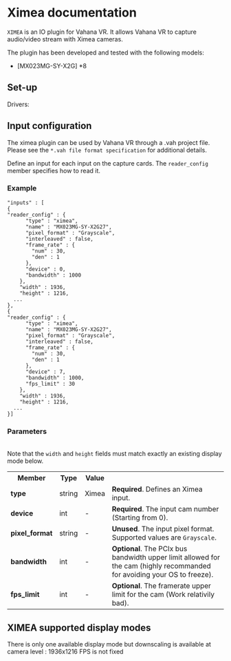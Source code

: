 # Ximea documentation

`XIMEA` is an IO plugin for Vahana VR. It allows Vahana VR to capture audio/video
stream with Ximea cameras.

The plugin has been developed and tested with the following models:
 * [MX023MG-SY-X2G] *8


## Set-up
Drivers:



## Input configuration
The ximea plugin can be used by Vahana VR through a .vah project file. Please see
the `*.vah file format specification` for additional details.

Define an input for each input on the capture cards. The `reader_config` member specifies how to read
it.

### Example

    "inputs" : [
    {
    "reader_config" : {
          "type" : "ximea",
          "name" : "MX023MG-SY-X2G27",
          "pixel_format" : "Grayscale",
          "interleaved" : false,
          "frame_rate" : {
            "num" : 30,
            "den" : 1
          },
          "device" : 0,
          "bandwidth" : 1000
        },
        "width" : 1936,
        "height" : 1216,
      ...
    },
    {
    "reader_config" : {
          "type" : "ximea",
          "name" : "MX023MG-SY-X2G27",
          "pixel_format" : "Grayscale",
          "interleaved" : false,
          "frame_rate" : {
            "num" : 30,
            "den" : 1
          },
          "device" : 7,
          "bandwidth" : 1000,
          "fps_limit" : 30
        },
        "width" : 1936,
        "height" : 1216,
      ...
    }]

### Parameters
<table>
<tr><th>Member</th><th>Type</th><th>Value</th><th colspan="2"></th></tr>
<tr><td><strong>type</strong></td><td>string</td><td>Ximea</td><td colspan="2"><strong>Required</strong>. Defines an Ximea input.</td></tr>
<br /> Note that the <code>width</code> and <code>height</code> fields must match exactly an existing display mode below.</td></tr>
<tr><td><strong>device</strong></td><td>int</td><td>-</td><td><strong>Required</strong>. The input cam number (Starting from 0).</td></tr>
<tr><td> <strong>pixel_format</strong></td><td>string</td><td>-</td><td colspan="2"><strong>Unused</strong>. The input pixel format. Supported values are <code>Grayscale</code>.</td></tr>
<tr><td><strong>bandwidth</strong></td><td>int</td><td>-</td><td><strong>Optional</strong>. The PCIx bus bandwidth upper limit allowed for the cam (highly recommanded for avoiding your OS to freeze).</td></tr>
<tr><td><strong>fps_limit</strong></td><td>int</td><td>-</td><td><strong>Optional</strong>. The framerate upper limit for the cam (Work relativily bad).</td></tr>
</table>



## XIMEA supported display modes
There is only one available display mode but downscaling is available at camera level : 1936x1216
FPS is not fixed
